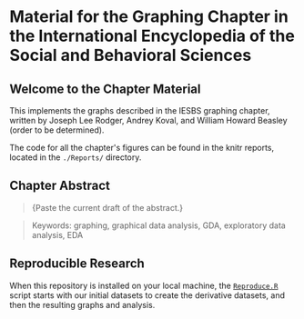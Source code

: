 Material for the Graphing Chapter in the International Encyclopedia of the Social and Behavioral Sciences
==================

## Welcome to the Chapter Material
This implements the graphs described in the IESBS graphing chapter, written by 
Joseph Lee Rodger, Andrey Koval, and William Howard Beasley (order to be determined).

The code for all the chapter's figures can be found in the knitr reports, located in the `./Reports/` directory.

## Chapter Abstract
> {Paste the current draft of the abstract.}

> Keywords:  graphing, graphical data analysis, GDA, exploratory data analysis, EDA

## Reproducible Research
When this repository is installed on your local machine, the [`Reproduce.R`](https://github.com/wibeasley/SbsChapter/blob/master/UtilityScripts/Reproduce.R) script starts with our initial datasets to create the derivative datasets, and then the resulting graphs and analysis.
